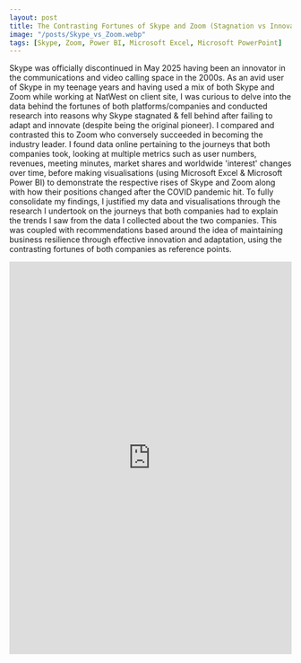 ```yaml
---
layout: post
title: The Contrasting Fortunes of Skype and Zoom (Stagnation vs Innovation - Falling Behind vs Zooming Ahead)
image: "/posts/Skype_vs_Zoom.webp"
tags: [Skype, Zoom, Power BI, Microsoft Excel, Microsoft PowerPoint]
---
```


Skype was officially discontinued in May 2025 having been an innovator in the communications and video calling space in the 2000s. As an avid user of Skype in my teenage years and having used a mix of both Skype and Zoom while working at NatWest on client site, I was curious to delve into the data behind the fortunes of both platforms/companies and conducted research into reasons why Skype stagnated & fell behind after failing to adapt and innovate (despite being the original pioneer). I compared and contrasted this to Zoom who conversely succeeded in becoming the industry leader. I found data online pertaining to the journeys that both companies took, looking at multiple metrics such as user numbers, revenues, meeting minutes, market shares and worldwide 'interest' changes over time, before making visualisations (using Microsoft Excel & Microsoft Power BI) to demonstrate the respective rises of Skype and Zoom along with how their positions changed after the COVID pandemic hit. To fully consolidate my findings, I justified my data and visualisations through the research I undertook on the journeys that both companies had to explain the trends I saw from the data I collected about the two companies. This was coupled with recommendations based around the idea of maintaining business resilience through effective innovation and adaptation, using the contrasting fortunes of both companies as reference points.

<embed 
    src="https://github.com/Prasanna-Asokkumar/Prasanna-Asokkumar.github.io/raw/master/docs/The%20Contrasting%20Fortunes%20of%20Skype%20and%20Zoom%20(Stagnation%20vs%20Innovation%20-%20Falling%20Behind%20vs%20Zooming%20Ahead).pdf"
    width="100%" 
    height="700px"
/>


